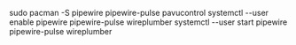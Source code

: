 sudo pacman -S pipewire pipewire-pulse pavucontrol
systemctl --user enable pipewire pipewire-pulse wireplumber
systemctl --user start pipewire pipewire-pulse wireplumber
